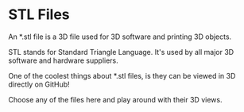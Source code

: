 # STL Files

An *.stl file is a 3D file used for 3D software and printing 3D objects.

STL stands for Standard Triangle Language. It's used by all major 3D software and hardware suppliers.

One of the coolest things about *.stl files, is they can be viewed in 3D directly on GitHub!

Choose any of the files here and play around with their 3D views.